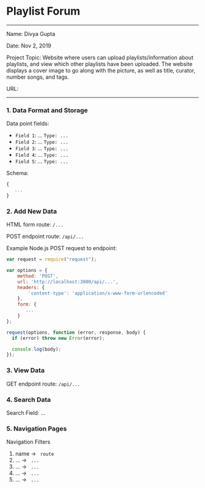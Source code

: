 
# Playlist Forum

---

Name: Divya Gupta

Date: Nov 2, 2019

Project Topic: Website where users can upload playlists/information about playlists, and view which other playlists have been uploaded. The website displays a cover image to go along with the picture, as well as title, curator, number songs, and tags.

URL: 

---


### 1. Data Format and Storage

Data point fields:
- `Field 1`:     ...       `Type: ...`
- `Field 2`:     ...       `Type: ...`
- `Field 3`:     ...       `Type: ...`
- `Field 4`:     ...       `Type: ...`
- `Field 5`:     ...       `Type: ...`

Schema: 
```javascript
{
   ...
}
```

### 2. Add New Data

HTML form route: `/...`

POST endpoint route: `/api/...`

Example Node.js POST request to endpoint: 
```javascript
var request = require("request");

var options = { 
    method: 'POST',
    url: 'http://localhost:3000/api/...',
    headers: { 
        'content-type': 'application/x-www-form-urlencoded' 
    },
    form: { 
       ...
    } 
};

request(options, function (error, response, body) {
  if (error) throw new Error(error);

  console.log(body);
});
```

### 3. View Data

GET endpoint route: `/api/...`

### 4. Search Data

Search Field: ...

### 5. Navigation Pages

Navigation Filters
1. name -> `  route  `
2. ... -> `  ...  `
3. ... -> `  ...  `
4. ... -> `  ...  `
5. ... -> `  ...  `


